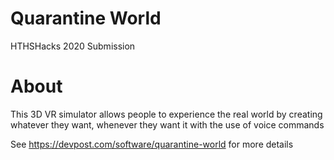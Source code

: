 # Quarantine World
HTHSHacks 2020 Submission
# About
This 3D VR simulator allows people to experience the real world by creating whatever they want, whenever they want it with the use of voice commands

See https://devpost.com/software/quarantine-world for more details
